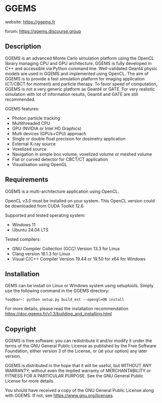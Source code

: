 # GGEMS

website: <https://ggems.fr>

forum: <https://ggems.discourse.group>

## Description

GGEMS is an advanced Monte Carlo simulation platform using the OpenCL library managing CPU and GPU architecture. GGEMS is fully developed in C++ and accessible via Python command line. Well-validated Geant4 physic models are used in GGEMS and implemented using OpenCL. The aim of GGEMS is to provide a fast simulation platform for imaging application (CT/CBCT for moment) and particle therapy. To favor speed of computation, GGEMS is not a very generic platform as Geant4 or GATE. For very realistic simulation with lot of information results, Geant4 and GATE are still recommended.

GGEMS features:
* Photon particle tracking
* Multithreaded CPU
* GPU (NVIDIA or Intel HD Graphics)
* Multi devices (GPUs+CPU) approach
* Single or double float precision for dosimetry application
* External X-ray source
* Voxelized source
* Navigation in simple box volume, voxelized volume or meshed volume
* Flat or curved detector for CBCT/CT application
* Visualisation using OpenGL

## Requirements

GGEMS is a multi-architecture application using OpenCL.

OpenCL v3.0 must be installed on your system. This OpenCL version could be downloaded from CUDA Toolkit 12.6.

Supported and tested operating system:

* Windows 11
* Ubuntu 24.04 LTS

Tested compilers:

* GNU Compiler Collection (GCC) Version 13.3 for Linux
* Clang version 18.1.3 for Linux
* Visual C/C++ Compiler Version 19.44 or 19.50 for x64 for Windows

## Installation

GEMS can be install on Linux or Windows system using setuptools. Simply use the following command in the GGEMS directory:

```console
foo@bar~: python setup.py build_ext --opengl=ON install
```

For more details, please read the installation recommendation <https://doc.ggems.fr/v1.3/building_and_installing.html>

## Copyright

GGEMS is free software: you can redistribute it and/or modify
it under the terms of the GNU General Public License as published by
the Free Software Foundation, either version 3 of the License, or
(at your option) any later version.

GGEMS is distributed in the hope that it will be useful,
but WITHOUT ANY WARRANTY; without even the implied warranty of
MERCHANTABILITY or FITNESS FOR A PARTICULAR PURPOSE.  See the
GNU General Public License for more details.

You should have received a copy of the GNU General Public License
along with GGEMS.  If not, see <https://www.gnu.org/licenses>.
